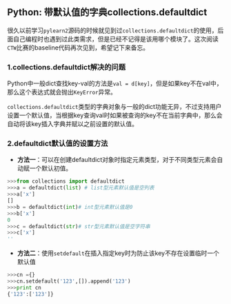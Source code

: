 ## Python: 带默认值的字典collections.defaultdict

很久以前学习`pylearn2`源码的时候就见到过`collections.defaultdict`的使用，后面自己编程时也遇到过此类需求，但是已经不记得是该用哪个模块了。这次阅读`CTW`比赛的baseline代码再次见到，希望记下来备忘。

### 1.collections.defaultdict解决的问题

Python中一般dict查找key-val的方法是`val = d[key]`，但是如果key不在val中，那么这个表达式就会抛出`KeyError`异常。

`collections.defaultdict`类型的字典对象与一般的dict功能无异，不过支持用户设置一个默认值，当根据key查询val时如果被查询的key不在当前字典中，那么会自动将该key插入字典并赋以之前设置的默认值。

### 2.defaultdict默认值的设置方法

* **方法一**：可以在创建defaultdict对象时指定元素类型，对于不同类型元素会自动赋一个默认初值。

```python
>>>from collections import defaultdict
>>>a = defaultdict(list) # list型元素默认值是空列表
>>>a['x']
[]
>>>b = defaultdict(int)# int型元素默认值是0
>>>b['x']
0
>>>c = defaultdict(str)# str型元素默认值是空字符串
>>>c['x']
''
```

* **方法二**：使用`setdefault`在插入指定key时为防止该key不存在设置临时一个默认值

```python
>>>cn ={}
>>>cn.setdefault('123',[]).append('123')
>>>print cn
{'123':['123']}
```



